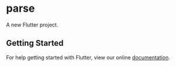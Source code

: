 # parse

A new Flutter project.

## Getting Started

For help getting started with Flutter, view our online
[documentation](https://flutter.io/).
